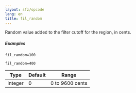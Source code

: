 ```yaml
---
layout: sfz/opcode
lang: en
title: fil_random
---
```

Random value added to the filter cutoff for the region, in cents.

##### Examples

```
fil_random=100

fil_random=400
```

| Type    | Default | Range           |
| ---     | ---     | ---             |
| integer | 0       | 0 to 9600 cents |
